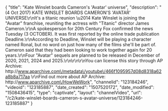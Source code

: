 {
    "title": "Kate Winslet boards Cameron's 'Avatar' universe",
    "description": "(4 Oct 2017) KATE WINSLET BOARDS CAMERON'S 'AVATAR' UNIVERSE\r\nIt's a titanic reunion \u2014 Kate Winslet is joining the \"Avatar\" franchise, reuniting the actress with \"Titanic\" director James Cameron.\r\nA spokesperson for 20th Century Fox confirmed the news Tuesday (3 OCTOBER). It was first reported by the online trade publication Deadline.\r\nAccording to Deadline, Winslet will be playing a character named Ronal, but no word on just how many of the films she'll be part of. Cameron said that they had been looking to work together again for 20 years.\r\nFour \"Avatar\" sequels are planned to be released in December of 2020, 2021, 2024 and 2025.\r\n\r\n\r\nYou can license this story through AP Archive: http:\/\/www.aparchive.com\/metadata\/youtube\/466f1095957d08d8318a62a8b8a717aa \r\nFind out more about AP Archive: http:\/\/www.aparchive.com\/HowWeWork",
    "channelid": "123184246",
    "videoid": "123185887",
    "date_created": "1507520172",
    "date_modified": "1508436415",
    "type": "captivate",
    "layout": "channelVideo",
    "url": "\/c2\/kate-winslet-boards-cameron-s-avatar-universe\/123184246-123185887"
}